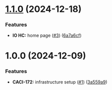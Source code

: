 # [1.1.0](https://github.com/pagopa/as-help-center/compare/v1.0.0...v1.1.0) (2024-12-18)


### Features

* **IO HC:** home page ([#3](https://github.com/pagopa/as-help-center/issues/3)) ([6a7a6cf](https://github.com/pagopa/as-help-center/commit/6a7a6cfe21d23e38ba1899f52c0820c92ddb4277))

# 1.0.0 (2024-12-09)


### Features

* **CACI-172:** infrastructure setup ([#1](https://github.com/pagopa/as-help-center/issues/1)) ([3a559a9](https://github.com/pagopa/as-help-center/commit/3a559a93961c02b038eeec4fb18bc8d98b309402))

